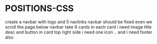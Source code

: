 # POSITIONS-CSS
create a navbar with logo and 5 navlinks navbar should be fixed even we scroll the page.below navbar take 6 cards in each card i need image title desc and button in card top right side i need one icon .. and i need footer also
